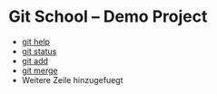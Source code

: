# Git School – Demo Project

* [git help](./docs/git-help.md)
* [git status](./docs/git-status.md)
* [git add](./docs/git-add.md)
* [git merge](./docs/git-merge.md)
* Weitere Zeile hinzugefuegt

